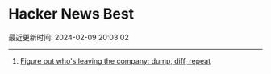 # Hacker News Best

最近更新时间: 2024-02-09 20:03:02

--- 
1. [Figure out who's leaving the company: dump, diff, repeat](https://rachelbythebay.com/w/2024/02/08/ldap/) 
